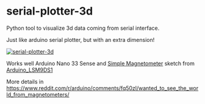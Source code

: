 # serial-plotter-3d

Python tool to visualize 3d data coming from serial interface. 

Just like arduino serial plotter, but with an extra dimension!


[![serial-plotter-3d](https://media.giphy.com/media/gfx33r0NWAZtJcwC4f/giphy.gif)](https://www.instagram.com/p/B-OJDfxnVvR/?utm_source=ig_web_copy_link)

Works well Arduino Nano 33 Sense and [Simple Magnetometer](https://github.com/arduino-libraries/Arduino_LSM9DS1/blob/master/examples/SimpleMagnetometer/SimpleMagnetometer.ino) sketch from [Arduino_LSM9DS1](https://github.com/arduino-libraries/Arduino_LSM9DS1library)

More details in https://www.reddit.com/r/arduino/comments/fq50zl/wanted_to_see_the_world_from_magnetometers/
